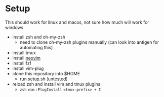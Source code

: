 # Setup
This should work for linux and macos, not sure how much will work for windows.
* install zsh and oh-my-zsh
    * need to clone oh-my-zsh plugins manually (can look into antigen for automating this)
* install tmux
* install [neovim](https://github.com/neovim/neovim/wiki/Installing-Neovim)
* install fzf
* install vim-plug
* clone this repository into $HOME
    * run setup.sh (untested)
* reload zsh and install vim and tmux plugins
    * `zsh` `vim` `:PlugInstall` `<tmux-prefix> + I`
